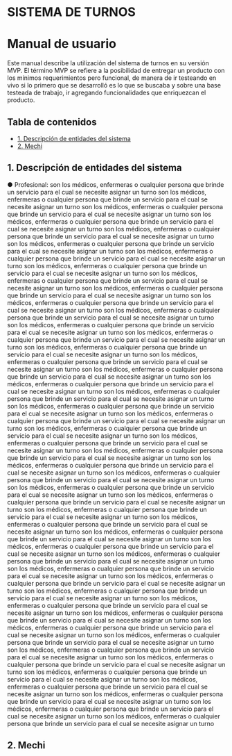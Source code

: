 # **SISTEMA DE TURNOS**



# Manual de usuario


Este manual describe la utilización del sistema de turnos en su versión MVP.  El término MVP se refiere a la posibilidad de entregar un producto con los mínimos requerimientos pero funcional, de manera de ir testeando en vivo si lo primero que se desarrolló es lo que se buscaba y sobre una base testeada de trabajo, ir agregando funcionalidades que enriquezcan el producto.

## Tabla de contenidos
  * [1. Descripción de entidades del sistema](#entidades)
  * [2. Mechi](#mechi)



<a id="entidades" />

## 1. Descripción de entidades del sistema

●	Profesional: son los médicos, enfermeras o cualquier persona que brinde un servicio para el cual se necesite asignar un turno
 son los médicos, enfermeras o cualquier persona que brinde un servicio para el cual se necesite asignar un turno son los médicos, enfermeras o cualquier persona que brinde un servicio para el cual se necesite asignar un turno son los médicos, enfermeras o cualquier persona que brinde un servicio para el cual se necesite asignar un turno son los médicos, enfermeras o cualquier persona que brinde un servicio para el cual se necesite asignar un turno son los médicos, enfermeras o cualquier persona que brinde un servicio para el cual se necesite asignar un turno son los médicos, enfermeras o cualquier persona que brinde un servicio para el cual se necesite asignar un turno son los médicos, enfermeras o cualquier persona que brinde un servicio para el cual se necesite asignar un turno son los médicos, enfermeras o cualquier persona que brinde un servicio para el cual se necesite asignar un turno son los médicos, enfermeras o cualquier persona que brinde un servicio para el cual se necesite asignar un turno son los médicos, enfermeras o cualquier persona que brinde un servicio para el cual se necesite asignar un turno son los médicos, enfermeras o cualquier persona que brinde un servicio para el cual se necesite asignar un turno son los médicos, enfermeras o cualquier persona que brinde un servicio para el cual se necesite asignar un turno son los médicos, enfermeras o cualquier persona que brinde un servicio para el cual se necesite asignar un turno son los médicos, enfermeras o cualquier persona que brinde un servicio para el cual se necesite asignar un turno son los médicos, enfermeras o cualquier persona que brinde un servicio para el cual se necesite asignar un turno son los médicos, enfermeras o cualquier persona que brinde un servicio para el cual se necesite asignar un turno son los médicos, enfermeras o cualquier persona que brinde un servicio para el cual se necesite asignar un turno son los médicos, enfermeras o cualquier persona que brinde un servicio para el cual se necesite asignar un turno son los médicos, enfermeras o cualquier persona que brinde un servicio para el cual se necesite asignar un turno son los médicos, enfermeras o cualquier persona que brinde un servicio para el cual se necesite asignar un turno son los médicos, enfermeras o cualquier persona que brinde un servicio para el cual se necesite asignar un turno son los médicos, enfermeras o cualquier persona que brinde un servicio para el cual se necesite asignar un turno son los médicos, enfermeras o cualquier persona que brinde un servicio para el cual se necesite asignar un turno son los médicos, enfermeras o cualquier persona que brinde un servicio para el cual se necesite asignar un turno son los médicos, enfermeras o cualquier persona que brinde un servicio para el cual se necesite asignar un turno son los médicos, enfermeras o cualquier persona que brinde un servicio para el cual se necesite asignar un turno son los médicos, enfermeras o cualquier persona que brinde un servicio para el cual se necesite asignar un turno son los médicos, enfermeras o cualquier persona que brinde un servicio para el cual se necesite asignar un turno son los médicos, enfermeras o cualquier persona que brinde un servicio para el cual se necesite asignar un turno son los médicos, enfermeras o cualquier persona que brinde un servicio para el cual se necesite asignar un turno son los médicos, enfermeras o cualquier persona que brinde un servicio para el cual se necesite asignar un turno son los médicos, enfermeras o cualquier persona que brinde un servicio para el cual se necesite asignar un turno son los médicos, enfermeras o cualquier persona que brinde un servicio para el cual se necesite asignar un turno son los médicos, enfermeras o cualquier persona que brinde un servicio para el cual se necesite asignar un turno son los médicos, enfermeras o cualquier persona que brinde un servicio para el cual se necesite asignar un turno son los médicos, enfermeras o cualquier persona que brinde un servicio para el cual se necesite asignar un turno son los médicos, enfermeras o cualquier persona que brinde un servicio para el cual se necesite asignar un turno son los médicos, enfermeras o cualquier persona que brinde un servicio para el cual se necesite asignar un turno son los médicos, enfermeras o cualquier persona que brinde un servicio para el cual se necesite asignar un turno son los médicos, enfermeras o cualquier persona que brinde un servicio para el cual se necesite asignar un turno son los médicos, enfermeras o cualquier persona que brinde un servicio para el cual se necesite asignar un turno son los médicos, enfermeras o cualquier persona que brinde un servicio para el cual se necesite asignar un turno son los médicos, enfermeras o cualquier persona que brinde un servicio para el cual se necesite asignar un turno son los médicos, enfermeras o cualquier persona que brinde un servicio para el cual se necesite asignar un turno son los médicos, enfermeras o cualquier persona que brinde un servicio para el cual se necesite asignar un turno son los médicos, enfermeras o cualquier persona que brinde un servicio para el cual se necesite asignar un turno

<a id="mechi" />

## 2. Mechi
